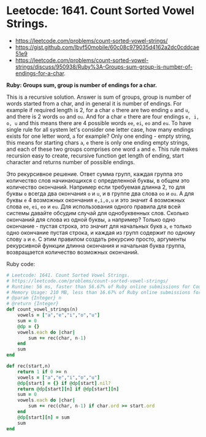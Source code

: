 # Leetocde: 1641. Count Sorted Vowel Strings.

- https://leetcode.com/problems/count-sorted-vowel-strings/
- https://gist.github.com/lbvf50mobile/60c08c979035d4162a2dc0cddcae51e9
- https://leetcode.com/problems/count-sorted-vowel-strings/discuss/950938/Ruby%3A-Groups-sum-group-is-number-of-endings-for-a-char.

**Ruby: Groups sum, group is number of endings for a char.**

This is a recursive solution. Answer is sum of groups, group is number of words started from a char, and in general it is number of endings. For example if required length is 2, for a char `o` there are two ending `o` and `u`, and there is 2 words `oo` and `ou`. And for a char `e` there are four endings `e, i, o, u` and this means there are 4 possible words `ee`, `ei`, `eo` and `eu`. To have single rule for all system let's consider one letter case, how many endings exists for one letter word, `a` for example? Only one ending - empty string, this means for starting chars `a`, `e` there is only one ending empty strings, and each of these two groups comprises one word `a` and `e`. This rule makes recursion easy to create, recursive function get length of ending, start character and returns number of possible endings.

Это рекурсивное решение. Ответ сумма групп, каждая группа это количество слов начинающихся с определенной буквы, в общем это количество окончаний. Например если требуемая длинна 2, то для буквы `o` всегда два окончания `o` и `u`, и в группе два слова `oo` и `ou`. А для буквы `e` 4 возможных окончания `e,i,o,u` и это значит 4 возможных слова `ee`, `ei`, `eo` и `eu`. Для использования одного правила для всей системы давайте обсудим случай для однобуквенных слов. Сколько окончаний для слова из одной буквы, `a` например? Только одно окончание - пустая строка, это значит для начальных букв `a`, `e` только одно окончание пустая строка, и каждая из групп содержит по одному слову `a` и `e`. С этим правилом создать рекурсию просто, аргументы рекурсивной функции длинна окончания и начальная буква группа, возвращается количество возможных окончаний.


Ruby code:
```Ruby
# Leetcode: 1641. Count Sorted Vowel Strings.
# https://leetcode.com/problems/count-sorted-vowel-strings/
# Runtime: 56 ms, faster than 56.67% of Ruby online submissions for Count Sorted Vowel Strings.
# Memory Usage: 210 MB, less than 16.67% of Ruby online submissions for Count Sorted Vowel Strings.
# @param {Integer} n
# @return {Integer}
def count_vowel_strings(n)
    vowels = ["a","e","i","o","u"]
    sum = 0
    @dp = {}
    vowels.each do |char|
        sum += rec(char, n-1)
    end
    sum
end

def rec(start,n)
    return 1 if 0 >= n
    vowels = ["a","e","i","o","u"]
    @dp[start] = {} if @dp[start].nil?
    return @dp[start][n] if @dp[start][n]
    sum = 0
    vowels.each do |char|
        sum += rec(char, n-1) if char.ord >= start.ord
    end
    @dp[start][n] = sum
    sum
end
````